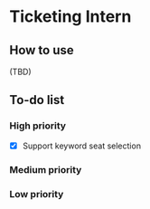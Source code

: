 # Ticketing Intern

## How to use

(TBD)

## To-do list

### High priority

- [x] Support keyword seat selection

### Medium priority

### Low priority
